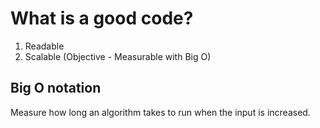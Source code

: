 # What is a good code?

1. Readable
2. Scalable (Objective - Measurable with Big O)


## Big O notation
Measure how long an algorithm takes to run when the input is increased.
